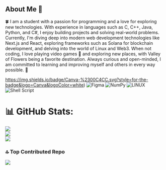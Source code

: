 

## About Me 💫

🍀 I am a student with a passion for programming and a love for exploring new technologies. With experience in languages such as C, C++, Java, Python, and C#, I enjoy building projects and solving real-world problems. Currently, I'm diving deep into modern web development technologies like Next.js and React, exploring frameworks such as Solana for blockchain development, and delving into the world of Linux and Web3. When not coding, I love playing video games 👻 and exploring new places, with Valley of Flowers being a favorite destination. Always curious and open-minded, I am committed to learning and improving myself and others in every way possible. 💐

https://img.shields.io/badge/Canva-%2300C4CC.svg?style=for-the-badge&logo=Canva&logoColor=white) 	![Figma](https://img.shields.io/badge/figma-%23F24E1E.svg?style=for-the-badge&logo=figma&logoColor=white) ![NumPy](https://img.shields.io/badge/numpy-%23013243.svg?style=for-the-badge&logo=numpy&logoColor=white) ![LINUX](https://img.shields.io/badge/Linux-FCC624?style=for-the-badge&logo=linux&logoColor=black) ![Shell Script](https://img.shields.io/badge/shell_script-%23121011.svg?style=for-the-badge&logo=gnu-bash&logoColor=white)
# 📊 GitHub Stats:
![](https://github-readme-stats.vercel.app/api?username=GUNGODD&theme=tokyonight&hide_border=false&include_all_commits=true&count_private=false)<br/>
![](https://github-readme-streak-stats.herokuapp.com/?user=GUNGODD&theme=tokyonight&hide_border=false)<br/>
![](https://github-readme-stats.vercel.app/api/top-langs/?username=GUNGODD&theme=tokyonight&hide_border=false&include_all_commits=true&count_private=false&layout=compact)



### 🔝 Top Contributed Repo
![](https://github-contributor-stats.vercel.app/api?username=GUNGODD&limit=5&theme=radical&combine_all_yearly_contributions=true)


  
<!-- Proudly created with GPRM ( https://gprm.itsvg.in ) -->

